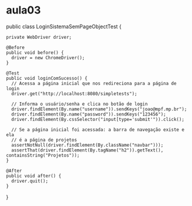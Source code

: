 # aula03
public class LoginSistemaSemPageObjectTest {
 
    private WebDriver driver;
 
    @Before
    public void before() {
      driver = new ChromeDriver();
    }
 
    @Test
    public void loginComSucesso() {
      // Acessa a página inicial que nos redireciona para a página de login
      driver.get("http://localhost:8080/simpletests");
 
      // Informa o usuário/senha e clica no botão de login
      driver.findElement(By.name("username")).sendKeys("joao@mpf.mp.br");
      driver.findElement(By.name("password")).sendKeys("123456");
      driver.findElement(By.cssSelector("input[type='submit'")).click();
 
      // Se a página inicial foi acessada: a barra de navegação existe e ela
      // é a página de projetos
      assertNotNull(driver.findElement(By.className("navbar")));
      assertThat(driver.findElement(By.tagName("h2")).getText(), containsString("Projetos"));
    }
 
    @After
    public void after() {
      driver.quit();
    }
 
}
